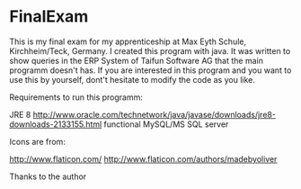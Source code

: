 # FinalExam

This is my final exam for my apprenticeship at Max Eyth Schule, Kirchheim/Teck, Germany.
I created this program with java. It was written to show queries in the ERP System of Taifun Software AG that the main programm doesn't has. If you are interested in this program and you want to use this by yourself, dont't hesitate to modify the code as you like.

Requirements to run this programm:

JRE 8 
http://www.oracle.com/technetwork/java/javase/downloads/jre8-downloads-2133155.html
functional MySQL/MS SQL server



Icons are from: 

http://www.flaticon.com/
http://www.flaticon.com/authors/madebyoliver

Thanks to the author







